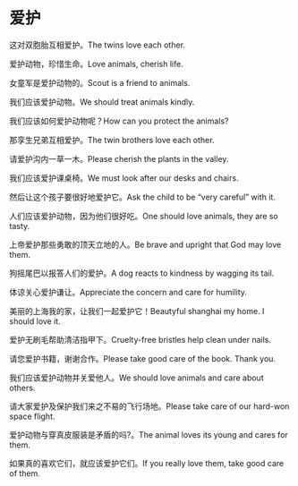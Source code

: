 # 爱护

<p><span class="chinese">这对双胞胎互相爱护。</span><span class="english">The twins love each other.</span></p>

<p><span class="chinese">爱护动物，珍惜生命。</span><span class="english">Love animals, cherish life.</span></p>

<p><span class="chinese">女童军是爱护动物的。</span><span class="english">Scout is a friend to animals.</span></p>

<p><span class="chinese">我们应该爱护动物。</span><span class="english">We should treat animals kindly.</span></p>

<p><span class="chinese">我们应该如何爱护动物呢？</span><span class="english">How can you protect the animals?</span></p>

<p><span class="chinese">那孪生兄弟互相爱护。</span><span class="english">The twin brothers love each other.</span></p>

<p><span class="chinese">请爱护沟内一草一木。</span><span class="english">Please cherish the plants in the valley.</span></p>

<p><span class="chinese">我们应该爱护课桌椅。</span><span class="english">We must look after our desks and chairs.</span></p>

<p><span class="chinese">然后让这个孩子要很好地爱护它。</span><span class="english">Ask the child to be “very careful” with it.</span></p>

<p><span class="chinese">人们应该爱护动物，因为他们很好吃。</span><span class="english">One should love animals, they are so tasty.</span></p>

<p><span class="chinese">上帝爱护那些勇敢的顶天立地的人。</span><span class="english">Be brave and upright that God may love them.</span></p>

<p><span class="chinese">狗摇尾巴以报答人们的爱护。</span><span class="english">A dog reacts to kindness by wagging its tail.</span></p>

<p><span class="chinese">体谅关心爱护谦让。</span><span class="english">Appreciate the concern and care for humility.</span></p>

<p><span class="chinese">美丽的上海我的家，让我们一起爱护它！</span><span class="english">Beautyful shanghai my home. I should love it.</span></p>

<p><span class="chinese">爱护无刷毛帮助清洁指甲下。</span><span class="english">Cruelty-free bristles help clean under nails.</span></p>

<p><span class="chinese">请您爱护书籍，谢谢合作。</span><span class="english">Please take good care of the book. Thank you.</span></p>

<p><span class="chinese">我们应该爱护动物并关爱他人。</span><span class="english">We should love animals and care about others.</span></p>

<p><span class="chinese">请大家爱护及保护我们来之不易的飞行场地。</span><span class="english">Please take care of our hard-won space flight.</span></p>

<p><span class="chinese">爱护动物与穿真皮服装是矛盾的吗?。</span><span class="english">The animal loves its young and cares for them.</span></p>

<p><span class="chinese">如果真的喜欢它们，就应该爱护它们。</span><span class="english">If you really love them, take good care of them.</span></p>

